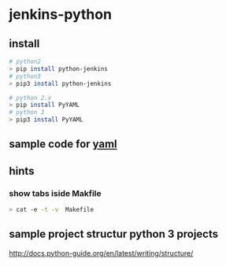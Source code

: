 # jenkins-python

## install

```bash
# python2
> pip install python-jenkins
# python3
> pip3 install python-jenkins
```

```bash
# python 2.x
> pip install PyYAML
# python 3
> pip3 install PyYAML
```

## sample code for [yaml](https://www.programcreek.com/python/example/10228/yaml.YAMLError)

## hints

### show tabs iside Makfile

```bash
> cat -e -t -v  Makefile
```

## sample project structur python 3 projects

http://docs.python-guide.org/en/latest/writing/structure/
